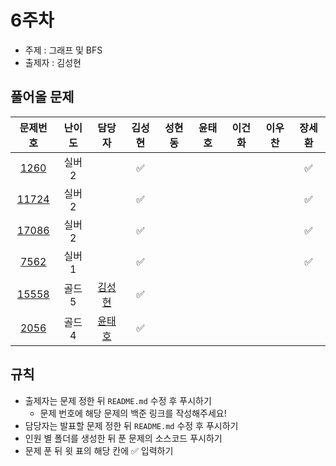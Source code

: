 # 6주차

- 주제 : 그래프 및 BFS
- 출제자 : 김성현

## 풀어올 문제

|                    문제번호                    | 난이도 |                      담당자                       | 김성현 | 성현동 | 윤태호 | 이건화 | 이우찬 | 장세환 |
| :--------------------------------------------: | :----: | :-----------------------------------------------: | :----: | :----: | :----: | :----: | :----: | :----: |
|  [1260](https://www.acmicpc.net/problem/1260)  | 실버2  |                                                   |   ✅     |        |        |        |        |  ✅   |
| [11724](https://www.acmicpc.net/problem/11724) | 실버2  |                                                   |    ✅    |        |        |        |        |   ✅ |
| [17086](https://www.acmicpc.net/problem/17086) | 실버2  |                                                   |   ✅     |        |        |        |        |   ✅ |
|  [7562](https://www.acmicpc.net/problem/7562)  | 실버1  |                                                   |   ✅     |        |        |        |        |   ✅ |
| [15558](https://www.acmicpc.net/problem/15558) | 골드5  |<a href="https://github.com/sunghyun1356">김성현</a>|  ✅      |        |        |        |        |       |
|  [2056](https://www.acmicpc.net/problem/2056)  | 골드4  | <a href="https://github.com/taeho0888">윤태호</a> |   ✅     |        |        |        |        |        |

<!-- 표 입력할 때 아래 거 참고!
[문제번호](https://www.acmicpc.net/problem/문제번호)
<a href="https://github.com/taeho0888">윤태호</a>
<a href="https://github.com/sunghyun1356">김성현</a>
<a href="https://github.com/hyundongSung">성현동</a>
<a href="https://github.com/wchan0409">이우찬</a>
<a href="https://github.com/SehwanChang">장세환</a>
<a href="https://github.com/Gunhot">이건화</a> -->

## 규칙

- 출제자는 문제 정한 뒤 `README.md` 수정 후 푸시하기
  - 문제 번호에 해당 문제의 백준 링크를 작성해주세요!
- 담당자는 발표할 문제 정한 뒤 `README.md` 수정 후 푸시하기
- 인원 별 폴더를 생성한 뒤 푼 문제의 소스코드 푸시하기
- 문제 푼 뒤 윗 표의 해당 칸에 ✅ 입력하기

